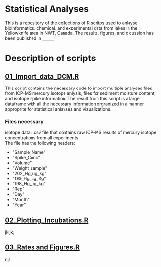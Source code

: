 # Statistical Analyses 

This is a repository of the collections of R scritps used to anlayse bioinformatics, chemical, and experimental data from lakes in the Yellowknife area in NWT, Canada.  The results, figures, and dicussion has been published in ______

# Description of scripts
## [01_Import_data_DCM.R](01_Importing_data_DCM.R)

This script contains the necessary code to import multiple analyses files from ICP-MS mercury isotope anlysis, files for sediment moisture content, and isotope spike information.  The result from this script is a large dataframe with all the necessary information orgranized in a manner approprite for statistical anlayses and vizualizations.

  ### Files necessary
  isotope data: .csv file that contains raw ICP-MS results of mercury isotope concentrations from all experiments.  
  The file has the following headers: 
  - "Sample_Name"	
  - "Spike_Conc"	
  - "Volume"	
  - "Weight_sample"	
  - "202_Hg_ug_kg"	
  - "199_Hg_ug_Kg"	
  - "198_Hg_ug_kg"	
  - "Rep"	
  - "Day"	
  - "Month"
  - "Year"

## [02_Plotting_Incubations.R](02_Plotting_Incubations.R)

jkljk;

## [03_Rates and Figures.R](03_Rates_and_Figures.R)


njl

